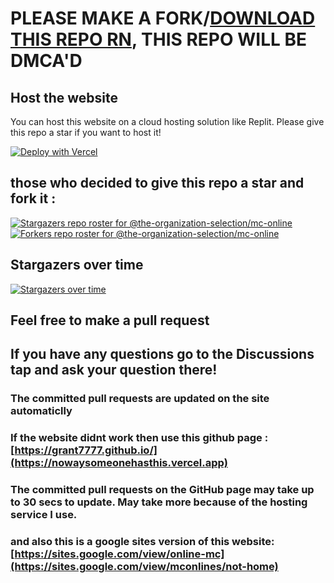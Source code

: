 # PLEASE MAKE A FORK/[DOWNLOAD THIS REPO RN](https://codeload.github.com/online-mc/online-mc.github.io/zip/refs/heads/main), THIS REPO WILL BE DMCA'D
## Host the website
 
You can host this website on a cloud hosting solution like Replit.
Please give this repo a star if you want to host it!
<br>

[![Deploy with Vercel](https://binbashbanana.github.io/deploy-buttons/buttons/remade/vercel.svg)](https://vercel.com/new/clone?repository-url=https://github.com/the-organization-selection/mc-online)

## those who decided to give this repo a star and fork it :
[![Stargazers repo roster for @the-organization-selection/mc-online](https://reporoster.com/stars/the-organization-selection/mc-online)](https://github.com/the-organization-selection/mc-online/stargazers)
[![Forkers repo roster for @the-organization-selection/mc-online](https://reporoster.com/forks/the-organization-selection/mc-online)](https://github.com/the-organization-selection/mc-online/network/members)


## Stargazers over time

[![Stargazers over time](https://starchart.cc/online-mc/online-mc.github.io.svg)](https://starchart.cc/the-organization-selection/mc-online)

## Feel free to make a pull request
## If you have any questions go to the Discussions tap and ask your question there!
### The committed pull requests are updated on the site automaticlly
### If the website didnt work then use this github page : [https://grant7777.github.io/](https://nowaysomeonehasthis.vercel.app)
### The committed pull requests on the GitHub page may take up to 30 secs to update. May take more because of the hosting service I use.
### and also this is a google sites version of this website: [https://sites.google.com/view/online-mc](https://sites.google.com/view/mconlines/not-home)

